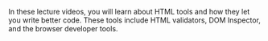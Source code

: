 In these lecture videos, you will learn about HTML tools and how they let you write better code. These tools include HTML validators, DOM Inspector, and the browser developer tools.